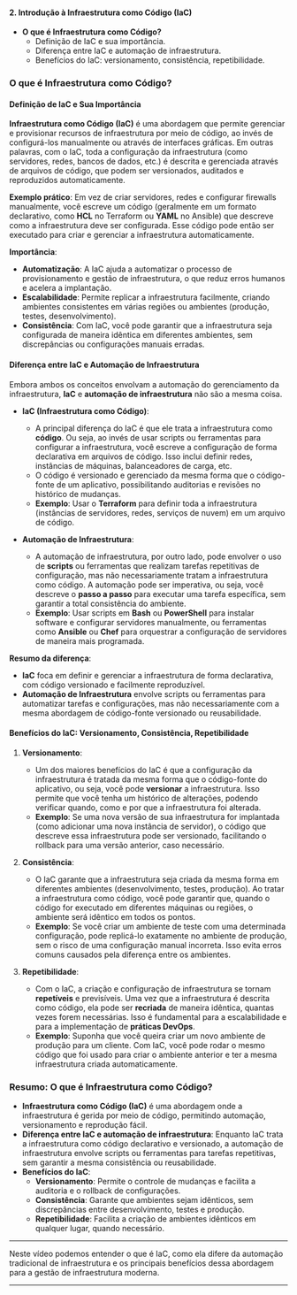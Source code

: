 #### **2. Introdução à Infraestrutura como Código (IaC)**
- **O que é Infraestrutura como Código?**
  - Definição de IaC e sua importância.
  - Diferença entre IaC e automação de infraestrutura.
  - Benefícios do IaC: versionamento, consistência, repetibilidade.

### **O que é Infraestrutura como Código?**

#### **Definição de IaC e Sua Importância**

**Infraestrutura como Código (IaC)** é uma abordagem que permite gerenciar e provisionar recursos de infraestrutura por meio de código, ao invés de configurá-los manualmente ou através de interfaces gráficas. Em outras palavras, com o IaC, toda a configuração da infraestrutura (como servidores, redes, bancos de dados, etc.) é descrita e gerenciada através de arquivos de código, que podem ser versionados, auditados e reproduzidos automaticamente.

**Exemplo prático**: Em vez de criar servidores, redes e configurar firewalls manualmente, você escreve um código (geralmente em um formato declarativo, como **HCL** no Terraform ou **YAML** no Ansible) que descreve como a infraestrutura deve ser configurada. Esse código pode então ser executado para criar e gerenciar a infraestrutura automaticamente.

**Importância**:
- **Automatização**: A IaC ajuda a automatizar o processo de provisionamento e gestão de infraestrutura, o que reduz erros humanos e acelera a implantação.
- **Escalabilidade**: Permite replicar a infraestrutura facilmente, criando ambientes consistentes em várias regiões ou ambientes (produção, testes, desenvolvimento).
- **Consistência**: Com IaC, você pode garantir que a infraestrutura seja configurada de maneira idêntica em diferentes ambientes, sem discrepâncias ou configurações manuais erradas.

#### **Diferença entre IaC e Automação de Infraestrutura**

Embora ambos os conceitos envolvam a automação do gerenciamento da infraestrutura, **IaC** e **automação de infraestrutura** não são a mesma coisa.

- **IaC (Infraestrutura como Código)**:
  - A principal diferença do IaC é que ele trata a infraestrutura como **código**. Ou seja, ao invés de usar scripts ou ferramentas para configurar a infraestrutura, você escreve a configuração de forma declarativa em arquivos de código. Isso inclui definir redes, instâncias de máquinas, balanceadores de carga, etc.
  - O código é versionado e gerenciado da mesma forma que o código-fonte de um aplicativo, possibilitando auditorias e revisões no histórico de mudanças.
  - **Exemplo**: Usar o **Terraform** para definir toda a infraestrutura (instâncias de servidores, redes, serviços de nuvem) em um arquivo de código.

- **Automação de Infraestrutura**:
  - A automação de infraestrutura, por outro lado, pode envolver o uso de **scripts** ou ferramentas que realizam tarefas repetitivas de configuração, mas não necessariamente tratam a infraestrutura como código. A automação pode ser imperativa, ou seja, você descreve o **passo a passo** para executar uma tarefa específica, sem garantir a total consistência do ambiente.
  - **Exemplo**: Usar scripts em **Bash** ou **PowerShell** para instalar software e configurar servidores manualmente, ou ferramentas como **Ansible** ou **Chef** para orquestrar a configuração de servidores de maneira mais programada.

**Resumo da diferença**:
- **IaC** foca em definir e gerenciar a infraestrutura de forma declarativa, com código versionado e facilmente reproduzível.
- **Automação de Infraestrutura** envolve scripts ou ferramentas para automatizar tarefas e configurações, mas não necessariamente com a mesma abordagem de código-fonte versionado ou reusabilidade.

#### **Benefícios do IaC: Versionamento, Consistência, Repetibilidade**

1. **Versionamento**:
   - Um dos maiores benefícios do IaC é que a configuração da infraestrutura é tratada da mesma forma que o código-fonte do aplicativo, ou seja, você pode **versionar** a infraestrutura. Isso permite que você tenha um histórico de alterações, podendo verificar quando, como e por que a infraestrutura foi alterada.
   - **Exemplo**: Se uma nova versão de sua infraestrutura for implantada (como adicionar uma nova instância de servidor), o código que descreve essa infraestrutura pode ser versionado, facilitando o rollback para uma versão anterior, caso necessário.

2. **Consistência**:
   - O IaC garante que a infraestrutura seja criada da mesma forma em diferentes ambientes (desenvolvimento, testes, produção). Ao tratar a infraestrutura como código, você pode garantir que, quando o código for executado em diferentes máquinas ou regiões, o ambiente será idêntico em todos os pontos.
   - **Exemplo**: Se você criar um ambiente de teste com uma determinada configuração, pode replicá-lo exatamente no ambiente de produção, sem o risco de uma configuração manual incorreta. Isso evita erros comuns causados pela diferença entre os ambientes.

3. **Repetibilidade**:
   - Com o IaC, a criação e configuração de infraestrutura se tornam **repetíveis** e previsíveis. Uma vez que a infraestrutura é descrita como código, ela pode ser **recriada** de maneira idêntica, quantas vezes forem necessárias. Isso é fundamental para a escalabilidade e para a implementação de **práticas DevOps**.
   - **Exemplo**: Suponha que você queira criar um novo ambiente de produção para um cliente. Com IaC, você pode rodar o mesmo código que foi usado para criar o ambiente anterior e ter a mesma infraestrutura criada automaticamente.

### **Resumo: O que é Infraestrutura como Código?**

- **Infraestrutura como Código (IaC)** é uma abordagem onde a infraestrutura é gerida por meio de código, permitindo automação, versionamento e reprodução fácil.
- **Diferença entre IaC e automação de infraestrutura**: Enquanto IaC trata a infraestrutura como código declarativo e versionado, a automação de infraestrutura envolve scripts ou ferramentas para tarefas repetitivas, sem garantir a mesma consistência ou reusabilidade.
- **Benefícios do IaC**:
  - **Versionamento**: Permite o controle de mudanças e facilita a auditoria e o rollback de configurações.
  - **Consistência**: Garante que ambientes sejam idênticos, sem discrepâncias entre desenvolvimento, testes e produção.
  - **Repetibilidade**: Facilita a criação de ambientes idênticos em qualquer lugar, quando necessário.

---

Neste vídeo podemos entender o que é IaC, como ela difere da automação tradicional de infraestrutura e os principais benefícios dessa abordagem para a gestão de infraestrutura moderna.

---